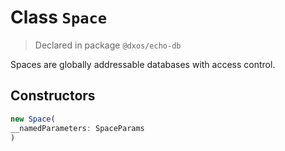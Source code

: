 # Class `Space`
> Declared in package `@dxos/echo-db`

Spaces are globally addressable databases with access control.

## Constructors
```ts
new Space(
__namedParameters: SpaceParams
)
```
